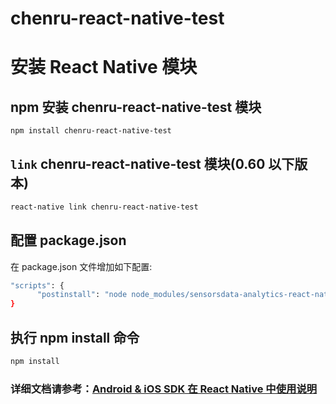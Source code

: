 # chenru-react-native-test

# 安装 React Native 模块

## npm 安装 chenru-react-native-test 模块

```sh
npm install chenru-react-native-test
```

## `link` chenru-react-native-test 模块(0.60 以下版本)

```sh
react-native link chenru-react-native-test
```
## 配置 package.json
在 package.json 文件增加如下配置:
```sh
"scripts": {
      "postinstall": "node node_modules/sensorsdata-analytics-react-native/SensorsDataRNHook.js -run"
}
```
## 执行 npm install 命令
```sh
npm install
```

### 详细文档请参考：[Android & iOS SDK 在 React Native 中使用说明](https://www.sensorsdata.cn/manual/sdk_reactnative.html)